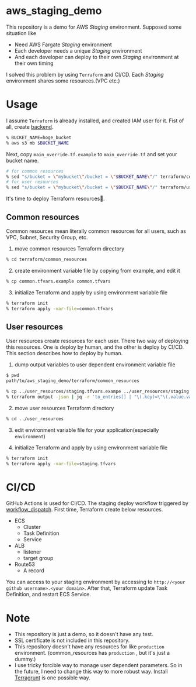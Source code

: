# aws_staging_demo
This repository is a demo for AWS *Staging* environment.
Supposed some situation like
- Need AWS Fargate *Staging* environment
- Each developer needs a unique *Staging* environment
- And each developer can deploy to their own *Staging* environment at their own timing

I solved this problem by using `Terraform` and CI/CD.
Each *Staging* environment shares some resources.(VPC etc.)

# Usage
I assume `Terraform` is already installed, and created IAM user for it.
Fist of all, create [backend](https://developer.hashicorp.com/terraform/language/settings/backends/s3).
```zsh
% BUCKET_NAME=hoge_bucket
% aws s3 mb $BUCKET_NAME
```

Next, copy `main_override.tf.example` to `main_override.tf` and set your bucket name.
```zsh
# for common resources
% sed "s/bucket = \"mybucket\"/bucket = \"$BUCKET_NAME\"/" terraform/common_resources/main_override.tf.example > terraform/common_resources/main_override.tf
# for user resources
% sed "s/bucket = \"mybucket\"/bucket = \"$BUCKET_NAME\"/" terraform/user_resources/main_override.tf.example > terraform/user_resources/main_override.tf
```

It's time to deploy Terraform resources🚀.


## Common resources
Common resources mean literally common resources for all users, such as VPC, Subnet, Security Group, etc.

1. move common resources Terraform directory
```zsh
% cd terraform/common_resources
```

2. create environment variable file by copying from example, and edit it
```zsh
% cp common.tfvars.example common.tfvars
```
3. initialize Terraform and apply by using environment variable file
```zsh
% terraform init
% terraform apply -var-file=common.tfvars
```

## User resources

User resources create resources for each user.
There two way of deploying this resources.
One is deploy by human, and the other is deploy by CI/CD.
This section describes how to deploy by human.

1. dump output variables to user dependent environment variable file
```zsh
$ pwd
path/to/aws_staging_demo/terraform/common_resources

% cp ../user_resources/staging.tfvars.exampe ../user_resources/staging.tfvars
% terraform output -json | jq -r 'to_entries[] | "\(.key)=\"\(.value.value)\""' >> ../user_resources/staging.tfvars
```

2. move user resources Terraform directory
```zsh
% cd ../user_resources
```

3. edit environment variable file for your application(especially `environment`)

4. initialize Terraform and apply by using environment variable file
```zsh
% terraform init
% terraform apply -var-file=staging.tfvars
```

# CI/CD
GitHub Actions is used for CI/CD.
The staging deploy workflow triggered by [workflow_dispatch](https://docs.github.com/en/actions/managing-workflow-runs/manually-running-a-workflow).
First time, Terraform create below resources.
- ECS
  - Cluster
  - Task Definition
  - Service
- ALB
  - listener
  - target group
- Route53
  - A record

You can access to your staging environment by accessing to `http://<your github username>.<your domain>`.
After that, Terraform update Task Definition, and restart ECS Service.

# Note
- This repository is just a demo, so it doesn't have any test.
- SSL certificate is not included in this repository.
- This repository doesn't have any resources for like `production` environment. (common_resources has `production` , but it's just a dummy.)
- I use tricky forcible way to manage user dependent parameters. So in the future, I need to change this way to more robust way. Install [Terragrunt](https://terragrunt.gruntwork.io/) is one possible way.